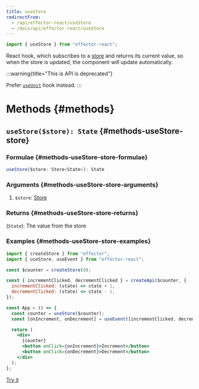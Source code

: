 ```yaml
---
title: useStore
redirectFrom:
  - /api/effector-react/useStore
  - /docs/api/effector-react/useStore
---
```


```ts
import { useStore } from "effector-react";
```

React hook, which subscribes to a [store](/en/api/effector/Store) and returns its current value, so when the store is updated, the component will update automatically.

:::warning{title="This is API is deprecated"}

Prefer [`useUnit`](/api/effector-react/useUnit) hook instead.
:::

# Methods {#methods}

## `useStore($store): State` {#methods-useStore-store}

### Formulae {#methods-useStore-store-formulae}

```ts
useStore($store: Store<State>): State
```

### Arguments {#methods-useStore-store-arguments}

1. `$store`: [Store](/en/api/effector/Store)

### Returns {#methods-useStore-store-returns}

(_`State`_): The value from the store

### Examples {#methods-useStore-store-examples}

```jsx
import { createStore } from "effector";
import { useStore, useEvent } from "effector-react";

const $counter = createStore(0);

const { incrementClicked, decrementClicked } = createApi($counter, {
  incrementClicked: (state) => state + 1,
  decrementClicked: (state) => state - 1,
});

const App = () => {
  const counter = useStore($counter);
  const [onIncrement, onDecrement] = useEvent([incrementClicked, decrementClicked]);

  return (
    <div>
      {counter}
      <button onClick={onIncrement}>Increment</button>
      <button onClick={onDecrement}>Decrement</button>
    </div>
  );
};
```

[Try it](https://share.effector.dev/DHzp3z4r)

